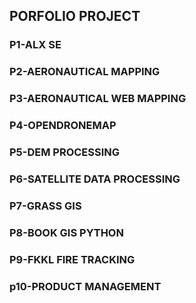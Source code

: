 ## PORFOLIO PROJECT

### P1-ALX SE

### P2-AERONAUTICAL MAPPING

### P3-AERONAUTICAL WEB MAPPING

### P4-OPENDRONEMAP

### P5-DEM PROCESSING

### P6-SATELLITE DATA PROCESSING

### P7-GRASS GIS

### P8-BOOK GIS PYTHON

### P9-FKKL FIRE TRACKING

### p10-PRODUCT MANAGEMENT
